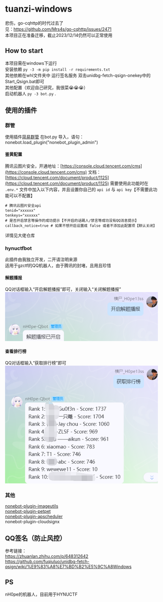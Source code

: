 # tuanzi-windows
悲伤，go-cqhttp的时代过去了  
见：https://github.com/Mrs4s/go-cqhttp/issues/2471  
本项目正在准备迁移，截止2023/12/14仍然可以正常使用  
## How to start
本项目需在windows下运行  
安装依赖 `py -3 -m pip install -r requirements.txt`  
其他依赖在whl文件夹中
运行签名服务 双击unidbg-fetch-qsign-onekey中的Start_Qsign.bat即可  
其他配置（欢迎自己研究，我很菜😭😭😭）  
启动机器人 `py -3 bot.py` .
## 使用的插件
### 群管
使用插件[简易群管](https://github.com/yzyyz1387/nonebot_plugin_admin)
在bot.py 导入，语句： nonebot.load_plugin("nonebot_plugin_admin")
#### 鉴黄配置
腾讯云图片安全，开通地址：[https://console.cloud.tencent.com/cms](https://console.cloud.tencent.com/cms)
文档：[https://cloud.tencent.com/document/product/1125](https://cloud.tencent.com/document/product/1125)
需要使用此功能时在 `.env.*` 文件中加入以下内容，并且设置你自己的 `api id` 与 `api key`【不需要此功能可以不配置】
```
# 腾讯云图片安全api
tenid="xxxxxx"
tenkeys="xxxxxx"
# 是否开启禁言等操作的成功提示【不开启的话踢人/禁言等成功没有QQ消息提示】
callback_notice=true # 如果不想开启设置成 false 或者不添加此配置项【默认关闭】
```
详情见大佬仓库  

### hynuctfbot
此插件由我独立开发，二开请注明来源  
适用于gzctf的QQ机器人，由于腾讯的封堵，且用且珍惜
#### 解题播报
QQ对话框输入“开启解题播报”即可，关闭输入“关闭解题播报”  
![](src\image\1.png)
#### 查看排行榜
QQ对话框输入“获取排行榜”即可  
![](src\image\2.png)
### 其他  
[nonebot-plugin-imageutils](https://github.com/noneplugin/nonebot-plugin-imageutils)  
[nonebot-plugin-petpet](https://github.com/noneplugin/nonebot-plugin-petpet)  
[nonebot-plugin-apscheduler](https://github.com/nonebot/plugin-apscheduler)  
nonebot-plugin-cloudsignx  
## QQ签名（防止风控）
参考链接：  
https://zhuanlan.zhihu.com/p/648312642  
https://github.com/fuqiuluo/unidbg-fetch-qsign/wiki/%E9%83%A8%E7%BD%B2%E5%9C%A8Windows  
## PS
nH0pe的机器人，目前用于HYNUCTF  
